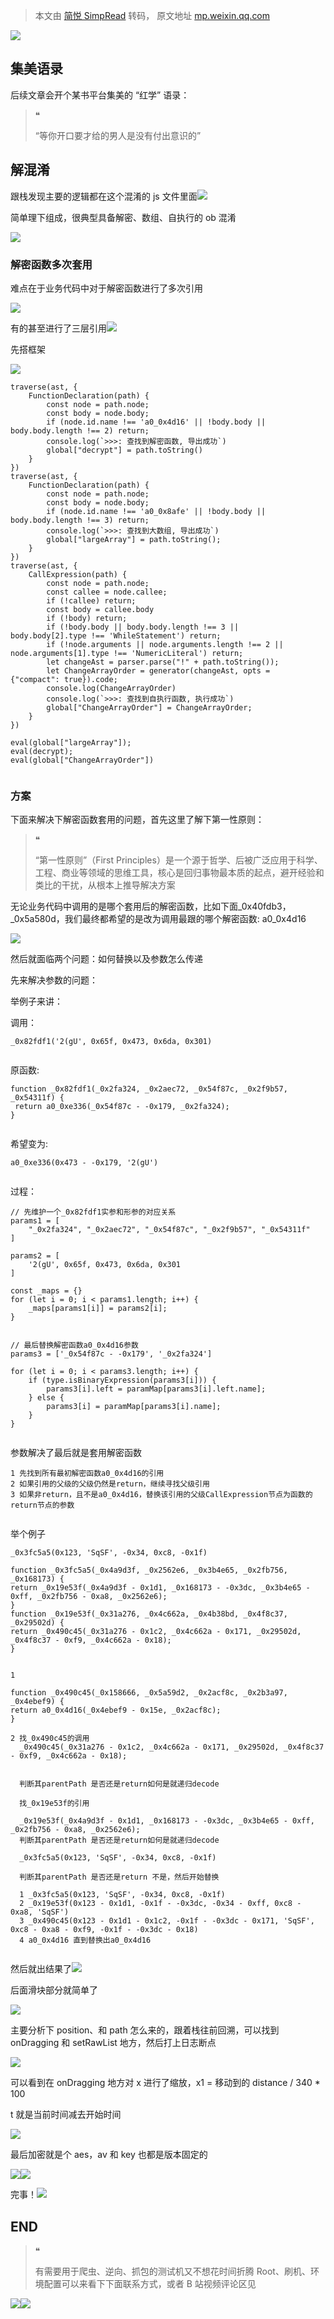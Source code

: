 > 本文由 [简悦 SimpRead](http://ksria.com/simpread/) 转码， 原文地址 [mp.weixin.qq.com](https://mp.weixin.qq.com/s/rImqhwTBnsdOiaXWqnyBDw)

![](https://mmbiz.qpic.cn/mmbiz_jpg/5aP6U4veSuycO19D2ficibXlFOFNM8VPBGeficG3ekgCErFHtLxX6UyTKlzy6tmoVib5r3QrR2GdUz0FCHzNA2lEBQ/640?wx_fmt=jpeg&from=appmsg&randomid=skwo23y2&watermark=1)

  

集美语录
----

后续文章会开个某书平台集美的 “红学” 语录：

> ❝
> 
> “等你开口要才给的男人是没有付出意识的”

  

解混淆
---

跟栈发现主要的逻辑都在这个混淆的 js 文件里面![](https://mmbiz.qpic.cn/mmbiz_png/5aP6U4veSuycO19D2ficibXlFOFNM8VPBGNIxqibtspJjQILKatNPCTufiaqMb3futIgdKKajLfHPqQ5SfFlD2HmEw/640?wx_fmt=png&from=appmsg&randomid=5lhlla95&watermark=1)

简单理下组成，很典型具备解密、数组、自执行的 ob 混淆

![](https://mmbiz.qpic.cn/mmbiz_png/5aP6U4veSuycO19D2ficibXlFOFNM8VPBGqezXAp8Cely9RWsrOiaALtRwLTCWyB4AnojKdxH3RlmrbBDbgIZNkwA/640?wx_fmt=png&from=appmsg&randomid=ixcqu5mq&watermark=1)

### 解密函数多次套用

难点在于业务代码中对于解密函数进行了多次引用

![](https://mmbiz.qpic.cn/mmbiz_png/5aP6U4veSuycO19D2ficibXlFOFNM8VPBGT7wLe4dBmVibRvtjqxzxfftICp0tVibcyptpK87oglicCzqyfF2a890sw/640?wx_fmt=png&from=appmsg&randomid=hlrsdhg4&watermark=1)

有的甚至进行了三层引用![](https://mmbiz.qpic.cn/mmbiz_png/5aP6U4veSuycO19D2ficibXlFOFNM8VPBGWBtxMz64ib1mNLh2Z2icmy0e8RCX2GYBUCPq9ApH15HuV99yPaU4BHjQ/640?wx_fmt=png&from=appmsg&randomid=d5hc14d9&watermark=1)

先搭框架

![](https://mmbiz.qpic.cn/mmbiz_png/5aP6U4veSuycO19D2ficibXlFOFNM8VPBG7TOMcFEvjpuD1oBoSEib2U9MbIaZkIfWdz9JBb2zHr5JYnic6b4caPjw/640?wx_fmt=png&from=appmsg&randomid=b04kpsos&watermark=1)

```
traverse(ast, {
    FunctionDeclaration(path) {
        const node = path.node;
        const body = node.body;
        if (node.id.name !== 'a0_0x4d16' || !body.body || body.body.length !== 2) return;
        console.log(`>>>: 查找到解密函数, 导出成功`)
        global["decrypt"] = path.toString()
    }
})
traverse(ast, {
    FunctionDeclaration(path) {
        const node = path.node;
        const body = node.body;
        if (node.id.name !== 'a0_0x8afe' || !body.body || body.body.length !== 3) return;
        console.log(`>>>: 查找到大数组, 导出成功`)
        global["largeArray"] = path.toString();
    }
})
traverse(ast, {
    CallExpression(path) {
        const node = path.node;
        const callee = node.callee;
        if (!callee) return;
        const body = callee.body
        if (!body) return;
        if (!body.body || body.body.length !== 3 || body.body[2].type !== 'WhileStatement') return;
        if (!node.arguments || node.arguments.length !== 2 || node.arguments[1].type !== 'NumericLiteral') return;
        let changeAst = parser.parse("!" + path.toString());
        let ChangeArrayOrder = generator(changeAst, opts = {"compact": true}).code;
        console.log(ChangeArrayOrder)
        console.log(`>>>: 查找到自执行函数, 执行成功`)
        global["ChangeArrayOrder"] = ChangeArrayOrder;
    }
})

eval(global["largeArray"]);
eval(decrypt); 
eval(global["ChangeArrayOrder"])


```

### 方案

下面来解决下解密函数套用的问题，首先这里了解下第一性原则：

> ❝
> 
> “第一性原则”（First Principles）是一个源于哲学、后被广泛应用于科学、工程、商业等领域的思维工具，核心是回归事物最本质的起点，避开经验和类比的干扰，从根本上推导解决方案

无论业务代码中调用的是哪个套用后的解密函数，比如下面_0x40fdb3，_0x5a580d，我们最终都希望的是改为调用最跟的哪个解密函数: a0_0x4d16

![](https://mmbiz.qpic.cn/mmbiz_png/5aP6U4veSuycO19D2ficibXlFOFNM8VPBGdrpicBkkXpu75WIM9eZl6jy60iaDql14pR5az2YYiaAvk9N3Uh9G6ZZlA/640?wx_fmt=png&from=appmsg&randomid=7fqzlw2k&watermark=1)

然后就面临两个问题：如何替换以及参数怎么传递

先来解决参数的问题：

举例子来讲：

调用：

```
_0x82fdf1('2(gU', 0x65f, 0x473, 0x6da, 0x301)


```

原函数:

```
function _0x82fdf1(_0x2fa324, _0x2aec72, _0x54f87c, _0x2f9b57, _0x54311f) {
 return a0_0xe336(_0x54f87c - -0x179, _0x2fa324);
}


```

希望变为:

```
a0_0xe336(0x473 - -0x179, '2(gU')


```

过程：

```
// 先维护一个_0x82fdf1实参和形参的对应关系
params1 = [
    "_0x2fa324", "_0x2aec72", "_0x54f87c", "_0x2f9b57", "_0x54311f"
]

params2 = [
    '2(gU', 0x65f, 0x473, 0x6da, 0x301
]

const _maps = {}
for (let i = 0; i < params1.length; i++) {
    _maps[params1[i]] = params2[i];
}


// 最后替换解密函数a0_0x4d16参数
params3 = ['_0x54f87c - -0x179', '_0x2fa324']

for (let i = 0; i < params3.length; i++) {
    if (type.isBinaryExpression(params3[i])) {
        params3[i].left = paramMap[params3[i].left.name];
    } else {
        params3[i] = paramMap[params3[i].name];
    }
}


```

参数解决了最后就是套用解密函数

```
1 先找到所有最初解密函数a0_0x4d16的引用
2 如果引用的父级的父级仍然是return，继续寻找父级引用
3 如果非return，且不是a0_0x4d16，替换该引用的父级CallExpression节点为函数的return节点的参数


```

举个例子

```
_0x3fc5a5(0x123, 'SqSF', -0x34, 0xc8, -0x1f)

function _0x3fc5a5(_0x4a9d3f, _0x2562e6, _0x3b4e65, _0x2fb756, _0x168173) {
return _0x19e53f(_0x4a9d3f - 0x1d1, _0x168173 - -0x3dc, _0x3b4e65 - 0xff, _0x2fb756 - 0xa8, _0x2562e6);
}
function _0x19e53f(_0x31a276, _0x4c662a, _0x4b38bd, _0x4f8c37, _0x29502d) {
return _0x490c45(_0x31a276 - 0x1c2, _0x4c662a - 0x171, _0x29502d, _0x4f8c37 - 0xf9, _0x4c662a - 0x18);
}


1 

function _0x490c45(_0x158666, _0x5a59d2, _0x2acf8c, _0x2b3a97, _0x4ebef9) {
return a0_0x4d16(_0x4ebef9 - 0x15e, _0x2acf8c);
}

2 找_0x490c45的调用
  _0x490c45(_0x31a276 - 0x1c2, _0x4c662a - 0x171, _0x29502d, _0x4f8c37 - 0xf9, _0x4c662a - 0x18);


  判断其parentPath 是否还是return如何是就递归decode

  找_0x19e53f的引用

  _0x19e53f(_0x4a9d3f - 0x1d1, _0x168173 - -0x3dc, _0x3b4e65 - 0xff, _0x2fb756 - 0xa8, _0x2562e6);
  判断其parentPath 是否还是return如何是就递归decode

  _0x3fc5a5(0x123, 'SqSF', -0x34, 0xc8, -0x1f)  

  判断其parentPath 是否还是return 不是，然后开始替换

  1 _0x3fc5a5(0x123, 'SqSF', -0x34, 0xc8, -0x1f)
  2 _0x19e53f(0x123 - 0x1d1, -0x1f - -0x3dc, -0x34 - 0xff, 0xc8 - 0xa8, 'SqSF')
  3 _0x490c45(0x123 - 0x1d1 - 0x1c2, -0x1f - -0x3dc - 0x171, 'SqSF', 0xc8 - 0xa8 - 0xf9, -0x1f - -0x3dc - 0x18)
  4 a0_0x4d16 直到替换出a0_0x4d16


```

然后就出结果了![](https://mmbiz.qpic.cn/mmbiz_png/5aP6U4veSuycO19D2ficibXlFOFNM8VPBGkzSjpLCZWNNzMyRYemxt7rTFjXokELEI1FRdtxWreCAicnMd33xqiafQ/640?wx_fmt=png&from=appmsg&randomid=06poichj&watermark=1)

后面滑块部分就简单了

![](https://mmbiz.qpic.cn/mmbiz_png/5aP6U4veSuycO19D2ficibXlFOFNM8VPBGvONCoKGhgViaHhae9GPtSNEAKEPlOGAsL9eMagLo2T9QECpCcGSje3w/640?wx_fmt=png&from=appmsg&randomid=2dro76p2&watermark=1)

主要分析下 position、和 path 怎么来的，跟着栈往前回溯，可以找到 onDragging 和 setRawList 地方，然后打上日志断点

![](https://mmbiz.qpic.cn/mmbiz_png/5aP6U4veSuycO19D2ficibXlFOFNM8VPBGs2oZUEengI5ZKY9F7vPOYBE02YcXPe0jL6NFgJsTM51a64pMTSaMsQ/640?wx_fmt=png&from=appmsg&randomid=wdttbfx0&watermark=1)

可以看到在 onDragging 地方对 x 进行了缩放，x1 = 移动到的 distance / 340 * 100

t 就是当前时间减去开始时间

![](https://mmbiz.qpic.cn/mmbiz_png/5aP6U4veSuycO19D2ficibXlFOFNM8VPBGNtlhH8dAQ8icdXsqtA6ibOalljXKlicWBicstW6066a1ibXvArLAabctib1g/640?wx_fmt=png&from=appmsg&randomid=w5y0m53a&watermark=1)

最后加密就是个 aes，av 和 key 也都是版本固定的

![](https://mmbiz.qpic.cn/mmbiz_jpg/5aP6U4veSuycO19D2ficibXlFOFNM8VPBGOto0og6yJZ9ftmwzPm597BzncmkhAzWEnJFMFUjIfdu43D00gQxpUw/640?wx_fmt=jpeg&from=appmsg&randomid=2g511uwb&watermark=1)![](https://mmbiz.qpic.cn/mmbiz_png/5aP6U4veSuycO19D2ficibXlFOFNM8VPBGL0Dica2fcYVJ94JdquU7pVlDI9lZ7RhHEI0VhpLnmf3QBr1MSMCqHqA/640?wx_fmt=png&from=appmsg&randomid=tpmgxhiv&watermark=1)

完事！![](https://mmbiz.qpic.cn/mmbiz_png/5aP6U4veSuycO19D2ficibXlFOFNM8VPBGw7dwfB15sjno8Ruuh4JiaOJYtb25F0ZrDl9SCcQ3YJ2zHQw5uRseFmQ/640?wx_fmt=png&from=appmsg&randomid=r4b53nph&watermark=1)

END
---

> ❝
> 
> 有需要用于爬虫、逆向、抓包的测试机又不想花时间折腾 Root、刷机、环境配置可以来看下下面联系方式，或者 B 站视频评论区见

![](https://mmbiz.qpic.cn/mmbiz_png/5aP6U4veSuycO19D2ficibXlFOFNM8VPBGSZicWevias8RibD1EkFfW67CfoLHnoBfWbIBefq9lLzBH01aqiccrSBKJw/640?wx_fmt=png&from=appmsg&randomid=ylclqrrn&watermark=1)![](https://mmbiz.qpic.cn/mmbiz_jpg/5aP6U4veSuycO19D2ficibXlFOFNM8VPBG2TiaLqnSwlYRkoWPmRQSRUvYTnAD2iakNabShhMQkdbMIPgvRicFLndLA/640?wx_fmt=jpeg&from=appmsg&randomid=8uyctyzt&watermark=1)